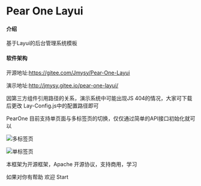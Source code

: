 # Pear One Layui

#### 介绍
基于Layui的后台管理系统模板

#### 软件架构

开源地址:https://gitee.com/Jmysy/Pear-One-Layui

演示地址:http://jmysy.gitee.io/pear-one-layui/

因第三方组件引用路径的关系，演示系统中可能出现JS 404的情况，大家可下载后更改 Lay-Config.js中的配置路径即可

PearOne 目前支持单页面与多标签页的切换，仅仅通过简单的API接口初始化就可以

![多标签页](https://images.gitee.com/uploads/images/2019/1204/204145_41f90ae8_4835367.jpeg "首页.jpg")

![单标签页](https://images.gitee.com/uploads/images/2019/1204/204205_9a171d21_4835367.jpeg "1575459341(1).jpg")

本框架为开源框架，Apache 开源协议，支持商用，学习

如果对你有帮助 欢迎 Start
